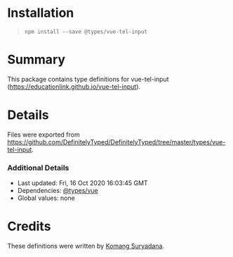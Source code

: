 # Installation
> `npm install --save @types/vue-tel-input`

# Summary
This package contains type definitions for vue-tel-input (https://educationlink.github.io/vue-tel-input).

# Details
Files were exported from https://github.com/DefinitelyTyped/DefinitelyTyped/tree/master/types/vue-tel-input.

### Additional Details
 * Last updated: Fri, 16 Oct 2020 16:03:45 GMT
 * Dependencies: [@types/vue](https://npmjs.com/package/@types/vue)
 * Global values: none

# Credits
These definitions were written by [Komang Suryadana](https://github.com/suryadana).
